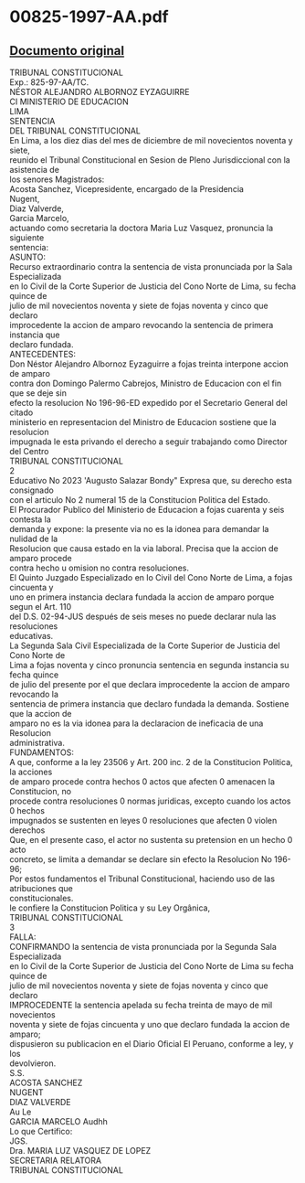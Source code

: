 
00825-1997-AA.pdf
=================
  
[Documento original](https://tc.gob.pe/jurisprudencia/1998/00825-1997-AA.pdf)  
---  
TRIBUNAL CONSTITUCIONAL  
Exp.: 825-97-AA/TC.  
NÉSTOR ALEJANDRO ALBORNOZ EYZAGUIRRE  
CI MINISTERIO DE EDUCACION  
LIMA  
SENTENCIA  
DEL TRIBUNAL CONSTITUCIONAL  
En Lima, a los diez dias del mes de diciembre de mil novecientos noventa y siete,  
reunido el Tribunal Constitucional en Sesion de Pleno Jurisdiccional con la asistencia de  
los senores Magistrados:  
Acosta Sanchez, Vicepresidente, encargado de la Presidencia  
Nugent,  
Diaz Valverde,  
Garcia Marcelo,  
actuando como secretaria la doctora Maria Luz Vasquez, pronuncia la siguiente  
sentencia:  
ASUNTO:  
Recurso extraordinario contra la sentencia de vista pronunciada por la Sala Especializada  
en lo Civil de la Corte Superior de Justicia del Cono Norte de Lima, su fecha quince de  
julio de mil novecientos noventa y siete de fojas noventa y cinco que declaro  
improcedente la accion de amparo revocando la sentencia de primera instancia que  
declaro fundada.  
ANTECEDENTES:  
Don Néstor Alejandro Albornoz Eyzaguirre a fojas treinta interpone accion de amparo  
contra don Domingo Palermo Cabrejos, Ministro de Educacion con el fin que se deje sin  
efecto la resolucion No 196-96-ED expedido por el Secretario General del citado  
ministerio en representacion del Ministro de Educacion sostiene que la resolucion  
impugnada le esta privando el derecho a seguir trabajando como Director del Centro  
TRIBUNAL CONSTITUCIONAL  
2  
Educativo No 2023 'Augusto Salazar Bondy" Expresa que, su derecho esta consignado  
con el articulo No 2 numeral 15 de la Constitucion Politica del Estado.  
El Procurador Publico del Ministerio de Educacion a fojas cuarenta y seis contesta la  
demanda y expone: la presente via no es la idonea para demandar la nulidad de la  
Resolucion que causa estado en la via laboral. Precisa que la accion de amparo procede  
contra hecho u omision no contra resoluciones.  
El Quinto Juzgado Especializado en lo Civil del Cono Norte de Lima, a fojas cincuenta y  
uno en primera instancia declara fundada la accion de amparo porque segun el Art. 110  
del D.S. 02-94-JUS después de seis meses no puede declarar nula las resoluciones  
educativas.  
La Segunda Sala Civil Especializada de la Corte Superior de Justicia del Cono Norte de  
Lima a fojas noventa y cinco pronuncia sentencia en segunda instancia su fecha quince  
de julio del presente por el que declara improcedente la accion de amparo revocando la  
sentencia de primera instancia que declaro fundada la demanda. Sostiene que la accion de  
amparo no es la via idonea para la declaracion de ineficacia de una Resolucion  
administrativa.  
FUNDAMENTOS:  
A que, conforme a la ley 23506 y Art. 200 inc. 2 de la Constitucion Politica, la acciones  
de amparo procede contra hechos 0 actos que afecten 0 amenacen la Constitucion, no  
procede contra resoluciones 0 normas juridicas, excepto cuando los actos 0 hechos  
impugnados se sustenten en leyes 0 resoluciones que afecten 0 violen derechos  
Que, en el presente caso, el actor no sustenta su pretension en un hecho 0 acto  
concreto, se limita a demandar se declare sin efecto la Resolucion No 196-96;  
Por estos fundamentos el Tribunal Constitucional, haciendo uso de las atribuciones que  
constitucionales.  
le confiere la Constitucion Politica y su Ley Orgânica,  
TRIBUNAL CONSTITUCIONAL  
3  
FALLA:  
CONFIRMANDO la sentencia de vista pronunciada por la Segunda Sala Especializada  
en lo Civil de la Corte Superior de Justicia del Cono Norte de Lima su fecha quince de  
julio de mil novecientos noventa y siete de fojas noventa y cinco que declaro  
IMPROCEDENTE la sentencia apelada su fecha treinta de mayo de mil novecientos  
noventa y siete de fojas cincuenta y uno que declaro fundada la accion de amparo;  
dispusieron su publicacion en el Diario Oficial El Peruano, conforme a ley, y los  
devolvieron.  
S.S.  
ACOSTA SANCHEZ  
NUGENT  
DIAZ VALVERDE  
Au Le  
GARCIA MARCELO Audhh  
Lo que Certifico:  
JGS.  
Dra. MARIA LUZ VASQUEZ DE LOPEZ  
SECRETARIA RELATORA  
TRIBUNAL CONSTITUCIONAL